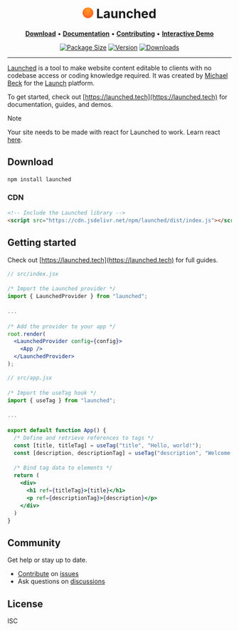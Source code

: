 <h1 align="center">
  <img width="24" height="24" src="./demo/public/favicon.svg" />
  Launched
</h1>
<p align="center">
  <a title="Download" href="https://quilljs.com/docs/quickstart"><strong>Download</strong></a>
  &#x2022;
  <a title="Documentation" href="https://quilljs.com/docs/quickstart"><strong>Documentation</strong></a>
  &#x2022;
  <a title="Contributing" href="https://github.com/slab/quill/blob/main/.github/CONTRIBUTING.md"><strong>Contributing</strong></a>
  &#x2022;
  <a title="Interactive Demo" href="https://quilljs.com/playground/"><strong>Interactive Demo</strong></a>
</p>
<p align="center">
  <a href="https://npmjs.com/package/quill" title="Package Size"><img src="https://img.shields.io/bundlephobia/minzip/quill" alt="Package Size"></a>
  <a href="https://npmjs.com/package/quill" title="Version"><img src="https://img.shields.io/npm/v/quill.svg" alt="Version"></a>
  <a href="https://npmjs.com/package/quill" title="Downloads"><img src="https://img.shields.io/npm/dm/quill.svg" alt="Downloads"></a>
</p>

<hr/>

<a href="https://launched.tech">Launched</a> is a tool to make website content editable to clients with no codebase access or coding knowledge required. It was created by [Michael Beck](https://linkedin.com/in/michaelbeck0) for the [Launch](https://launchsite.tech) platform.

To get started, check out [https://launched.tech](https://launched.tech) for documentation, guides, and demos.

> [!NOTE]
> Your site needs to be made with react for Launched to work. Learn react [here](https://react.dev).

## Download

```shell
npm install launched
```

### CDN

```html
<!-- Include the Launched library -->
<script src="https://cdn.jsdelivr.net/npm/launched/dist/index.js"></script>
```

## Getting started

Check out [https://launched.tech](https://launched.tech) for full guides.

```jsx
// src/index.jsx

/* Import the Launched provider */
import { LaunchedProvider } from "launched";

...

/* Add the provider to your app */
root.render(
  <LaunchedProvider config={config}>
    <App />
  </LaunchedProvider>
);
```

```jsx
// src/app.jsx

/* Import the useTag hook */
import { useTag } from "launched";

...

export default function App() {
  /* Define and retrieve references to tags */
  const [title, titleTag] = useTag("title", "Hello, world!");
  const [description, descriptionTag] = useTag("description", "Welcome to my site.");

  /* Bind tag data to elements */
  return (
    <div>
      <h1 ref={titleTag}>{title}</h1>
      <p ref={descriptionTag}>{description}</p>
    </div>
  )
}
```

## Community

Get help or stay up to date.

- [Contribute](/CONTRIBUTING.md) on [issues](https://github.com/MMMJB/launched/issues)
- Ask questions on [discussions](https://github.com/MMMJB/launched/discussions)

## License

ISC
